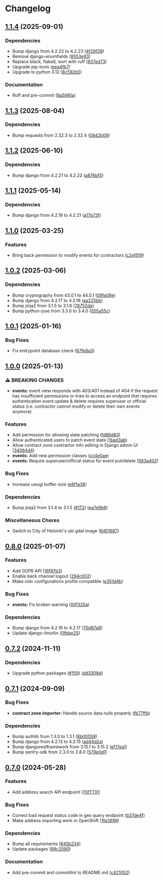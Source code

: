 # Changelog

## [1.1.4](https://github.com/City-of-Helsinki/haravajarjestelma/compare/haravajarjestelma-v1.1.3...haravajarjestelma-v1.1.4) (2025-09-01)


### Dependencies

* Bump django from 4.2.22 to 4.2.23 ([4f29f39](https://github.com/City-of-Helsinki/haravajarjestelma/commit/4f29f39d770c3d7d44037d2fb33b7fce9994515c))
* Remove django-enumfields ([8553e93](https://github.com/City-of-Helsinki/haravajarjestelma/commit/8553e93946b447805e425cb18bf3852e88c0c47e))
* Replace black, flake8, isort with ruff ([837ed73](https://github.com/City-of-Helsinki/haravajarjestelma/commit/837ed73fb784d0f3a579f864aea4841b9213ac1e))
* Upgrade pip-tools ([eea4fb7](https://github.com/City-of-Helsinki/haravajarjestelma/commit/eea4fb7c4a12a8ba23246c2149dd5cb21b1312b4))
* Upgrade to python 3.12 ([8c592b5](https://github.com/City-of-Helsinki/haravajarjestelma/commit/8c592b503aac786f009c84e0dedc20078f40b197))


### Documentation

* Ruff and pre-commit ([8a5981a](https://github.com/City-of-Helsinki/haravajarjestelma/commit/8a5981a9f2c0b389f68d73975d9cc47cebd6ee2f))

## [1.1.3](https://github.com/City-of-Helsinki/haravajarjestelma/compare/haravajarjestelma-v1.1.2...haravajarjestelma-v1.1.3) (2025-08-04)


### Dependencies

* Bump requests from 2.32.3 to 2.32.4 ([0842b09](https://github.com/City-of-Helsinki/haravajarjestelma/commit/0842b099d50c582e2f326b704a04dd14300acfb0))

## [1.1.2](https://github.com/City-of-Helsinki/haravajarjestelma/compare/haravajarjestelma-v1.1.1...haravajarjestelma-v1.1.2) (2025-06-10)


### Dependencies

* Bump django from 4.2.21 to 4.2.22 ([a876bf5](https://github.com/City-of-Helsinki/haravajarjestelma/commit/a876bf57b4a43b637d2c81e604d55537e403c6ff))

## [1.1.1](https://github.com/City-of-Helsinki/haravajarjestelma/compare/haravajarjestelma-v1.1.0...haravajarjestelma-v1.1.1) (2025-05-14)


### Dependencies

* Bump django from 4.2.18 to 4.2.21 ([a17b73f](https://github.com/City-of-Helsinki/haravajarjestelma/commit/a17b73fd05d10bf0d780ae94fc718a8bfcf4a3c1))

## [1.1.0](https://github.com/City-of-Helsinki/haravajarjestelma/compare/haravajarjestelma-v1.0.2...haravajarjestelma-v1.1.0) (2025-03-25)


### Features

* Bring back permission to modify events for contractors ([c2e15f9](https://github.com/City-of-Helsinki/haravajarjestelma/commit/c2e15f9ed98b9cffc31a13c7f1568524aeca7760))

## [1.0.2](https://github.com/City-of-Helsinki/haravajarjestelma/compare/haravajarjestelma-v1.0.1...haravajarjestelma-v1.0.2) (2025-03-06)


### Dependencies

* Bump cryptography from 43.0.1 to 44.0.1 ([09fa08e](https://github.com/City-of-Helsinki/haravajarjestelma/commit/09fa08e1f095a0ad23b99ad573daf47ac0e1d961))
* Bump django from 4.2.17 to 4.2.18 ([aa225bb](https://github.com/City-of-Helsinki/haravajarjestelma/commit/aa225bb75e652707b495cb0162f214c2d0fc22b4))
* Bump jinja2 from 3.1.5 to 3.1.6 ([78752de](https://github.com/City-of-Helsinki/haravajarjestelma/commit/78752de04fed3a8b3b8ae603cb1627beb68199f6))
* Bump python-jose from 3.3.0 to 3.4.0 ([055a55c](https://github.com/City-of-Helsinki/haravajarjestelma/commit/055a55cf3cf5ef91fc0868de42b3b58b9ebec452))

## [1.0.1](https://github.com/City-of-Helsinki/haravajarjestelma/compare/haravajarjestelma-v1.0.0...haravajarjestelma-v1.0.1) (2025-01-16)


### Bug Fixes

* Fix entrypoint database check ([67fe8a3](https://github.com/City-of-Helsinki/haravajarjestelma/commit/67fe8a3fb336849b28cf9b6c9e94eaeda2338e7e))

## [1.0.0](https://github.com/City-of-Helsinki/haravajarjestelma/compare/haravajarjestelma-v0.8.0...haravajarjestelma-v1.0.0) (2025-01-13)


### ⚠ BREAKING CHANGES

* **events:** event view responds with 403/401 instead of 404 if the request has insufficient permissions or tries to access an endpoint that requires authentication event update & delete requires superuser or official status (i.e. contractor cannot modify or delete their own events anymore)

### Features

* Add permission for allowing state patching ([fd86d83](https://github.com/City-of-Helsinki/haravajarjestelma/commit/fd86d83c2de7168aec1646e506824389781aa4f1))
* Allow authenticated users to patch event state ([1bad3ab](https://github.com/City-of-Helsinki/haravajarjestelma/commit/1bad3ab617ad448e1bd28636fe11a6c9c6203521))
* Allow contract zone contractor info editing in Django admin UI ([34064d4](https://github.com/City-of-Helsinki/haravajarjestelma/commit/34064d41b304fbe5fe2f94df431721f34fc5f5b4))
* **events:** Add new permission classes ([cc4e0ae](https://github.com/City-of-Helsinki/haravajarjestelma/commit/cc4e0aebbecec7cc0a1bed7c296e05039b11127d))
* **events:** Require superuser/official status for event put/delete ([583a402](https://github.com/City-of-Helsinki/haravajarjestelma/commit/583a4020788b2881057a9f4eaadb9e1aaf43951b))


### Bug Fixes

* Increase uwsgi buffer-size ([e6f1a38](https://github.com/City-of-Helsinki/haravajarjestelma/commit/e6f1a3878e67d675854044b42cec599dd5f99cfb))


### Dependencies

* Bump jinja2 from 3.1.4 to 3.1.5 ([#172](https://github.com/City-of-Helsinki/haravajarjestelma/issues/172)) ([ea7e9b6](https://github.com/City-of-Helsinki/haravajarjestelma/commit/ea7e9b68a5a926e417606fbb7dcf0c45e0b18066))


### Miscellaneous Chores

* Switch to City of Helsinki's ubi gdal image ([6d51687](https://github.com/City-of-Helsinki/haravajarjestelma/commit/6d516872bca09cafab9dc744e351fa90e330b795))

## [0.8.0](https://github.com/City-of-Helsinki/haravajarjestelma/compare/haravajarjestelma-v0.7.2...haravajarjestelma-v0.8.0) (2025-01-07)


### Features

* Add GDPR API ([16f97b3](https://github.com/City-of-Helsinki/haravajarjestelma/commit/16f97b35e7004a31518f6bb352fe85837f14eafb))
* Enable back channel logout ([294c002](https://github.com/City-of-Helsinki/haravajarjestelma/commit/294c00201dab11ec6fb37aec9f12698a2b90b7f9))
* Make oidc configurations profile compatible ([e351d4b](https://github.com/City-of-Helsinki/haravajarjestelma/commit/e351d4bea5a797001e8a8b4acaccf339ef12efec))


### Bug Fixes

* **events:** Fix broken warning ([00f325a](https://github.com/City-of-Helsinki/haravajarjestelma/commit/00f325aa0b3f41009adb349d4ffbbb0c3dd6db6d))


### Dependencies

* Bump django from 4.2.16 to 4.2.17 ([70d87a9](https://github.com/City-of-Helsinki/haravajarjestelma/commit/70d87a9ef82586ba2c25bde3b86c24647b41be45))
* Update django-ilmoitin ([0fbbe25](https://github.com/City-of-Helsinki/haravajarjestelma/commit/0fbbe2549adb85618d73310e334d3aaf124ca788))

## [0.7.2](https://github.com/City-of-Helsinki/haravajarjestelma/compare/haravajarjestelma-v0.7.1...haravajarjestelma-v0.7.2) (2024-11-11)


### Dependencies

* Upgrade python packages ([#159](https://github.com/City-of-Helsinki/haravajarjestelma/issues/159)) ([dd3308d](https://github.com/City-of-Helsinki/haravajarjestelma/commit/dd3308d9af07a893c9aa8c57b789149d4ad9d106))

## [0.7.1](https://github.com/City-of-Helsinki/haravajarjestelma/compare/haravajarjestelma-v0.7.0...haravajarjestelma-v0.7.1) (2024-09-09)


### Bug Fixes

* **contract zone importer:** Handle source data nulls properly ([fb77ffb](https://github.com/City-of-Helsinki/haravajarjestelma/commit/fb77ffb4d26f46485aeebf1358f42fb34b03b079))


### Dependencies

* Bump authlib from 1.3.0 to 1.3.1 ([8b00559](https://github.com/City-of-Helsinki/haravajarjestelma/commit/8b0055975baf9ae74478a9d19a304fecc1c041ff))
* Bump django from 4.2.13 to 4.2.15 ([ad44d2a](https://github.com/City-of-Helsinki/haravajarjestelma/commit/ad44d2a6f7789751d27f03b8cea09febc262fe0d))
* Bump djangorestframework from 3.15.1 to 3.15.2 ([ef17ea1](https://github.com/City-of-Helsinki/haravajarjestelma/commit/ef17ea1716925084619c9a4fa33cec899d27a208))
* Bump sentry-sdk from 2.3.0 to 2.8.0 ([579e0d1](https://github.com/City-of-Helsinki/haravajarjestelma/commit/579e0d1d82c26a1cb52d7acbb52d2a3ad2105b8c))

## [0.7.0](https://github.com/City-of-Helsinki/haravajarjestelma/compare/haravajarjestelma-v0.6.0...haravajarjestelma-v0.7.0) (2024-05-28)


### Features

* Add address search API endpoint ([70f7731](https://github.com/City-of-Helsinki/haravajarjestelma/commit/70f77318f3a880bb46df9878a3eb56250cb0a213))


### Bug Fixes

* Correct bad request status code in geo query endpoint ([b37de4f](https://github.com/City-of-Helsinki/haravajarjestelma/commit/b37de4f025b8ba0c6f4f67bae6c1484debb59aa9))
* Make address importing work in OpenShift ([1fe2699](https://github.com/City-of-Helsinki/haravajarjestelma/commit/1fe26997ae1dc2f35362d7ace6fa9f0d3909cc0f))


### Dependencies

* Bump all requirements ([845b234](https://github.com/City-of-Helsinki/haravajarjestelma/commit/845b234e54446d796a36371380124ad7e25c1050))
* Update packages ([99c2090](https://github.com/City-of-Helsinki/haravajarjestelma/commit/99c2090f292fb277080a7b96ae21f31c20ecb90c))


### Documentation

* Add pre-commit and commitlint to README.md ([c421052](https://github.com/City-of-Helsinki/haravajarjestelma/commit/c421052095ed68ef4fdd43c411c53f4ac3a9bfe4))
